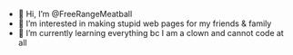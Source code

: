 - 👋 Hi, I’m @FreeRangeMeatball
- 👀 I’m interested in making stupid web pages for my friends & family
- 🌱 I’m currently learning everything bc I am a clown and cannot code at all


<!---
FreeRangeMeatball/FreeRangeMeatball is a ✨ special ✨ repository because its `README.md` (this file) appears on your GitHub profile.
You can click the Preview link to take a look at your changes.
--->
